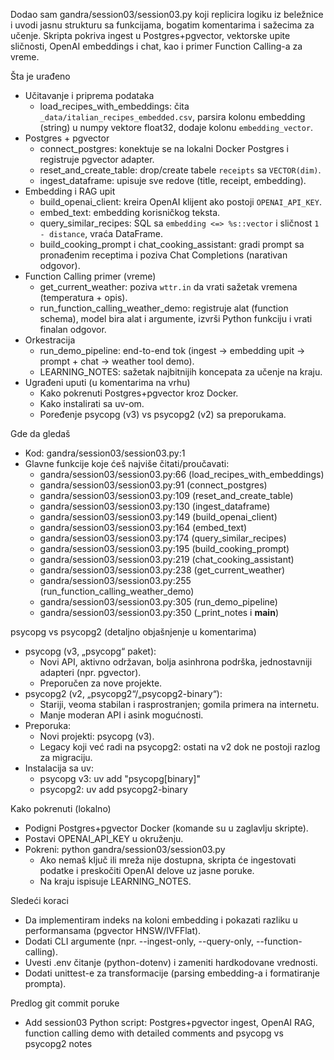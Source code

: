 Dodao sam gandra/session03/session03.py koji replicira logiku iz beležnice i uvodi jasnu strukturu sa funkcijama, bogatim komentarima i sažecima za učenje. Skripta pokriva ingest u Postgres+pgvector, vektorske upite sličnosti, OpenAI embeddings i chat, kao i primer Function Calling-a za vreme.

Šta je urađeno
- Učitavanje i priprema podataka
  - load_recipes_with_embeddings: čita `_data/italian_recipes_embedded.csv`, parsira kolonu embedding (string) u numpy vektore float32, dodaje kolonu `embedding_vector`.
- Postgres + pgvector
  - connect_postgres: konektuje se na lokalni Docker Postgres i registruje pgvector adapter.
  - reset_and_create_table: drop/create tabele `receipts` sa `VECTOR(dim)`.
  - ingest_dataframe: upisuje sve redove (title, receipt, embedding).
- Embedding i RAG upit
  - build_openai_client: kreira OpenAI klijent ako postoji `OPENAI_API_KEY`.
  - embed_text: embedding korisničkog teksta.
  - query_similar_recipes: SQL sa `embedding <=> %s::vector` i sličnost `1 - distance`, vraća DataFrame.
  - build_cooking_prompt i chat_cooking_assistant: gradi prompt sa pronađenim receptima i poziva Chat Completions (narativan odgovor).
- Function Calling primer (vreme)
  - get_current_weather: poziva `wttr.in` da vrati sažetak vremena (temperatura + opis).
  - run_function_calling_weather_demo: registruje alat (function schema), model bira alat i argumente, izvrši Python funkciju i vrati finalan odgovor.
- Orkestracija
  - run_demo_pipeline: end-to-end tok (ingest → embedding upit → prompt + chat → weather tool demo).
  - LEARNING_NOTES: sažetak najbitnijih koncepata za učenje na kraju.
- Ugrađeni uputi (u komentarima na vrhu)
  - Kako pokrenuti Postgres+pgvector kroz Docker.
  - Kako instalirati sa uv-om.
  - Poređenje psycopg (v3) vs psycopg2 (v2) sa preporukama.

Gde da gledaš
- Kod: gandra/session03/session03.py:1
- Glavne funkcije koje ćeš najviše čitati/proučavati:
  - gandra/session03/session03.py:66 (load_recipes_with_embeddings)
  - gandra/session03/session03.py:91 (connect_postgres)
  - gandra/session03/session03.py:109 (reset_and_create_table)
  - gandra/session03/session03.py:130 (ingest_dataframe)
  - gandra/session03/session03.py:149 (build_openai_client)
  - gandra/session03/session03.py:164 (embed_text)
  - gandra/session03/session03.py:174 (query_similar_recipes)
  - gandra/session03/session03.py:195 (build_cooking_prompt)
  - gandra/session03/session03.py:219 (chat_cooking_assistant)
  - gandra/session03/session03.py:238 (get_current_weather)
  - gandra/session03/session03.py:255 (run_function_calling_weather_demo)
  - gandra/session03/session03.py:305 (run_demo_pipeline)
  - gandra/session03/session03.py:350 (_print_notes i __main__)

psycopg vs psycopg2 (detaljno objašnjenje u komentarima)
- psycopg (v3, „psycopg“ paket):
  - Novi API, aktivno održavan, bolja asinhrona podrška, jednostavniji adapteri (npr. pgvector).
  - Preporučen za nove projekte.
- psycopg2 (v2, „psycopg2“/„psycopg2-binary“):
  - Stariji, veoma stabilan i rasprostranjen; gomila primera na internetu.
  - Manje moderan API i asink mogućnosti.
- Preporuka:
  - Novi projekti: psycopg (v3).
  - Legacy koji već radi na psycopg2: ostati na v2 dok ne postoji razlog za migraciju.
- Instalacija sa uv:
  - psycopg v3: uv add "psycopg[binary]"
  - psycopg2: uv add psycopg2-binary

Kako pokrenuti (lokalno)
- Podigni Postgres+pgvector Docker (komande su u zaglavlju skripte).
- Postavi OPENAI_API_KEY u okruženju.
- Pokreni: python gandra/session03/session03.py
  - Ako nemaš ključ ili mreža nije dostupna, skripta će ingestovati podatke i preskočiti OpenAI delove uz jasne poruke.
  - Na kraju ispisuje LEARNING_NOTES.

Sledeći koraci
- Da implementiram indeks na koloni embedding i pokazati razliku u performansama (pgvector HNSW/IVFFlat).
- Dodati CLI argumente (npr. --ingest-only, --query-only, --function-calling).
- Uvesti .env čitanje (python-dotenv) i zameniti hardkodovane vrednosti.
- Dodati unittest-e za transformacije (parsing embedding-a i formatiranje prompta).

Predlog git commit poruke
- Add session03 Python script: Postgres+pgvector ingest, OpenAI RAG, function calling demo with detailed comments and psycopg vs psycopg2 notes

